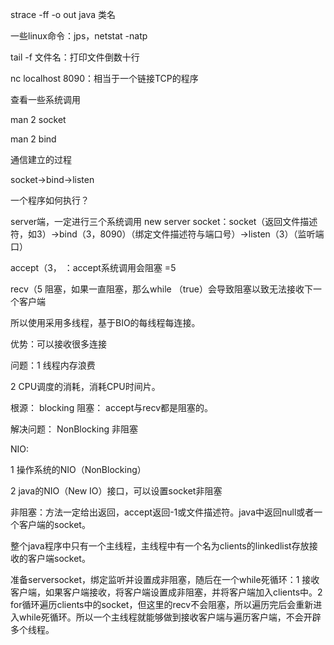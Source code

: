 strace -ff -o out java 类名

一些linux命令：jps，netstat -natp

tail -f 文件名：打印文件倒数十行

nc localhost 8090：相当于一个链接TCP的程序

查看一些系统调用

man 2 socket

man 2 bind



通信建立的过程

socket->bind->listen

一个程序如何执行？

server端，一定进行三个系统调用 new server socket：socket（返回文件描述符，如3）->bind（3，8090）（绑定文件描述符与端口号）->listen（3）（监听端口）

accept（3，     ：accept系统调用会阻塞 =5

recv（5  阻塞，如果一直阻塞，那么while （true）会导致阻塞以致无法接收下一个客户端

所以使用采用多线程，基于BIO的每线程每连接。

优势：可以接收很多连接

问题：1 线程内存浪费

2 CPU调度的消耗，消耗CPU时间片。

根源： blocking 阻塞： accept与recv都是阻塞的。

解决问题： NonBlocking 非阻塞



NIO:

1 操作系统的NIO（NonBlocking）

2 java的NIO（New IO）接口，可以设置socket非阻塞

非阻塞：方法一定给出返回，accept返回-1或文件描述符。java中返回null或者一个客户端的socket。

整个java程序中只有一个主线程，主线程中有一个名为clients的linkedlist存放接收的客户端socket。

准备serversocket，绑定监听并设置成非阻塞，随后在一个while死循环：1 接收客户端，如果客户端接收，将客户端设置成非阻塞，并将客户端加入clients中。2 for循环遍历clients中的socket，但这里的recv不会阻塞，所以遍历完后会重新进入while死循环。所以一个主线程就能够做到接收客户端与遍历客户端，不会开辟多个线程。

